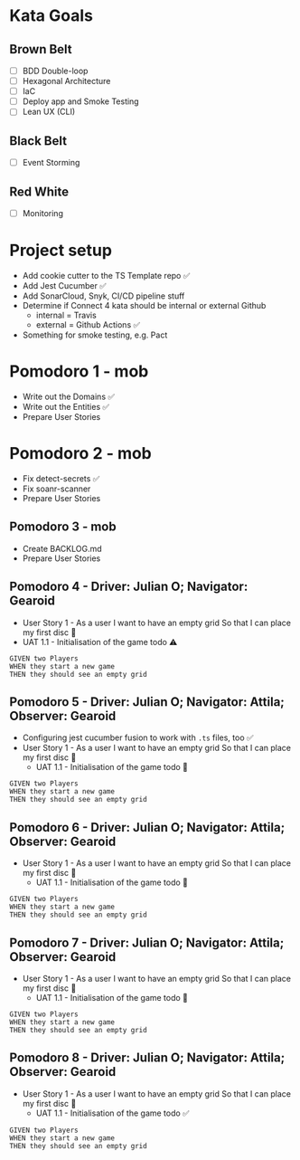 # Kata Goals

## Brown Belt

- [ ] BDD Double-loop
- [ ] Hexagonal Architecture
- [ ] IaC
- [ ] Deploy app and Smoke Testing
- [ ] Lean UX (CLI)

## Black Belt

- [ ] Event Storming

## Red White

- [ ] Monitoring

# Project setup

- Add cookie cutter to the TS Template repo ✅
- Add Jest Cucumber ✅
- Add SonarCloud, Snyk, CI/CD pipeline stuff
- Determine if Connect 4 kata should be internal or external Github
  - internal = Travis
  - external = Github Actions ✅
- Something for smoke testing, e.g. Pact

# Pomodoro 1 - mob

- Write out the Domains ✅
- Write out the Entities ✅
- Prepare User Stories

# Pomodoro 2 - mob

- Fix detect-secrets ✅
- Fix soanr-scanner
- Prepare User Stories

## Pomodoro 3 - mob

- Create BACKLOG.md
- Prepare User Stories

## Pomodoro 4 - Driver: Julian O; Navigator: Gearoid

- User Story 1 - As a user I want to have an empty grid So that I can place my first disc 🚧
- UAT 1.1 - Initialisation of the game todo ⚠

```
GIVEN two Players
WHEN they start a new game
THEN they should see an empty grid
```

## Pomodoro 5 - Driver: Julian O; Navigator: Attila; Observer: Gearoid

- Configuring jest cucumber fusion to work with `.ts` files, too ✅
- User Story 1 - As a user I want to have an empty grid So that I can place my first disc 🚧
  - UAT 1.1 - Initialisation of the game todo 🚧

```
GIVEN two Players
WHEN they start a new game
THEN they should see an empty grid
```

## Pomodoro 6 - Driver: Julian O; Navigator: Attila; Observer: Gearoid

- User Story 1 - As a user I want to have an empty grid So that I can place my first disc 🚧
  - UAT 1.1 - Initialisation of the game todo 🚧

```
GIVEN two Players
WHEN they start a new game
THEN they should see an empty grid
```

## Pomodoro 7 - Driver: Julian O; Navigator: Attila; Observer: Gearoid

- User Story 1 - As a user I want to have an empty grid So that I can place my first disc 🚧
  - UAT 1.1 - Initialisation of the game todo 🚧

```
GIVEN two Players
WHEN they start a new game
THEN they should see an empty grid
```

## Pomodoro 8 - Driver: Julian O; Navigator: Attila; Observer: Gearoid

- User Story 1 - As a user I want to have an empty grid So that I can place my first disc 🚧
  - UAT 1.1 - Initialisation of the game todo ✅

```
GIVEN two Players
WHEN they start a new game
THEN they should see an empty grid
```
